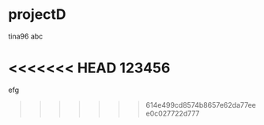 # projectD

tina96 abc

<<<<<<< HEAD
123456
=======
efg
>>>>>>> 614e499cd8574b8657e62da77eee0c027722d777
